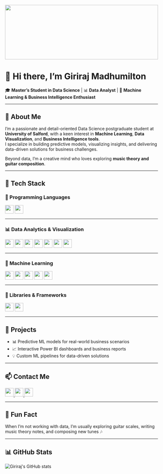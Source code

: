 <p align="center">
  <img src="https://media.giphy.com/media/3o7abB06u9bNzA8lu8/giphy.gif" width="100%" height="180">
</p>

# 👋 Hi there, I’m **Giriraj Madhumilton**

🎓 **Master’s Student in Data Science** | 📊 **Data Analyst** | 🤖 **Machine Learning & Business Intelligence Enthusiast**

---

## 📝 About Me

I’m a passionate and detail-oriented Data Science postgraduate student at **University of Salford**, with a keen interest in **Machine Learning**, **Data Visualization**, and **Business Intelligence tools**.  
I specialize in building predictive models, visualizing insights, and delivering data-driven solutions for business challenges.  

Beyond data, I’m a creative mind who loves exploring **music theory and guitar composition**.

---

## 🚀 Tech Stack

### 📌 Programming Languages  
<p>
  <img src="https://img.shields.io/badge/Python-3776AB?style=for-the-badge&logo=python&logoColor=white" height="28"/>
  <img src="https://img.shields.io/badge/SQL-4479A1?style=for-the-badge&logo=postgresql&logoColor=white" height="28"/>
</p>

---

### 📊 Data Analytics & Visualization  
<p>
  <img src="https://img.shields.io/badge/Microsoft%20Fabric-008272?style=for-the-badge&logo=microsoft&logoColor=white" height="28"/>
  <img src="https://img.shields.io/badge/Power%20BI-F2C811?style=for-the-badge&logo=power-bi&logoColor=black" height="28"/>
  <img src="https://img.shields.io/badge/Databricks-FF6F00?style=for-the-badge&logo=databricks&logoColor=white" height="28"/>
  <img src="https://img.shields.io/badge/SSMS-CC2927?style=for-the-badge&logo=microsoftsqlserver&logoColor=white" height="28"/>
  <img src="https://img.shields.io/badge/Matplotlib-11557C?style=for-the-badge&logo=matplotlib&logoColor=white" height="28"/>
  <img src="https://img.shields.io/badge/Seaborn-4C72B0?style=for-the-badge&logo=seaborn&logoColor=white" height="28"/>
  <img src="https://img.shields.io/badge/Tableau-E97627?style=for-the-badge&logo=tableau&logoColor=white" height="28"/>
</p>

---

### 🤖 Machine Learning  
<p>
  <img src="https://img.shields.io/badge/Scikit--Learn-F7931E?style=for-the-badge&logo=scikitlearn&logoColor=white" height="28"/>
  <img src="https://img.shields.io/badge/Classification-FF8C00?style=for-the-badge" height="28"/>
  <img src="https://img.shields.io/badge/Regression-4682B4?style=for-the-badge" height="28"/>
  <img src="https://img.shields.io/badge/Clustering-32CD32?style=for-the-badge" height="28"/>
  <img src="https://img.shields.io/badge/Recommendation%20Systems-8A2BE2?style=for-the-badge" height="28"/>
</p>

---

### 🧰 Libraries & Frameworks  
<p>
  <img src="https://img.shields.io/badge/Pandas-150458?style=for-the-badge&logo=pandas&logoColor=white" height="28"/>
  <img src="https://img.shields.io/badge/Numpy-013243?style=for-the-badge&logo=numpy&logoColor=white" height="28"/>
</p>

---

## 📂 Projects

- 📊 Predictive ML models for real-world business scenarios  
- 📈 Interactive Power BI dashboards and business reports  
- 💡 Custom ML pipelines for data-driven solutions  

---

## 📫 Contact Me

<p>
  <a href="mailto:giriraj2472002@gmail.com">
    <img src="https://img.shields.io/badge/Gmail-D14836?style=for-the-badge&logo=gmail&logoColor=white" height="28"/>
  </a>
  <a href="https://www.linkedin.com/in/giriraj-madhumilton-6a0991227">
    <img src="https://img.shields.io/badge/LinkedIn-0A66C2?style=for-the-badge&logo=linkedin&logoColor=white" height="28"/>
  </a>
  <a href="https://github.com/GirirajMadhumilton24">
    <img src="https://img.shields.io/badge/GitHub-181717?style=for-the-badge&logo=github&logoColor=white" height="28"/>
  </a>
</p>

---

## 🎸 Fun Fact

When I’m not working with data, I’m usually exploring guitar scales, writing music theory notes, and composing new tunes 🎶  

---

## 📊 GitHub Stats  

![Giriraj's GitHub stats](https://github-readme-stats.vercel.app/api?username=GirirajMadhumilton24&show_icons=true&theme=radical)
